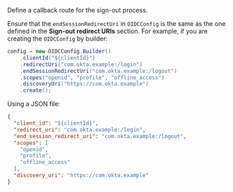 Define a callback route for the sign-out process.

Ensure that the `endSessionRedirectUri` in `OIDCConfig` is the same as the one defined in the **Sign-out redirect URIs** section. For example, if you are creating the `OIDCConfig` by builder:

```java
config = new OIDCConfig.Builder()
    .clientId("${clientId}")
    .redirectUri("com.okta.example:/login")
    .endSessionRedirectUri("com.okta.example:/logout")
    .scopes("openid", "profile", "offline_access")
    .discoveryUri("https://com.okta.example")
    .create();
```

Using a JSON file:

```json
{
  "client_id": "${clientId}",
  "redirect_uri": "com.okta.example:/login",
  "end_session_redirect_uri": "com.okta.example:/logout",
  "scopes": [
    "openid",
    "profile",
    "offline_access"
  ],
  "discovery_uri": "https://com.okta.example"
}
```